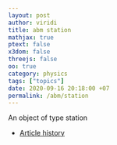 ```yaml
---
layout: post
author: viridi
title: abm station
mathjax: true
ptext: false
x3dom: false
threejs: false
oo: true
category: physics
tags: ["topics"]
date: 2020-09-16 20:18:00 +07
permalink: /abm/station
---
```

An object of type station

+ [Article history](https://github.com/butiran/butiran.github.io/commits/master/_posts/abm/2020-09-16-sf-abm-station.md)
